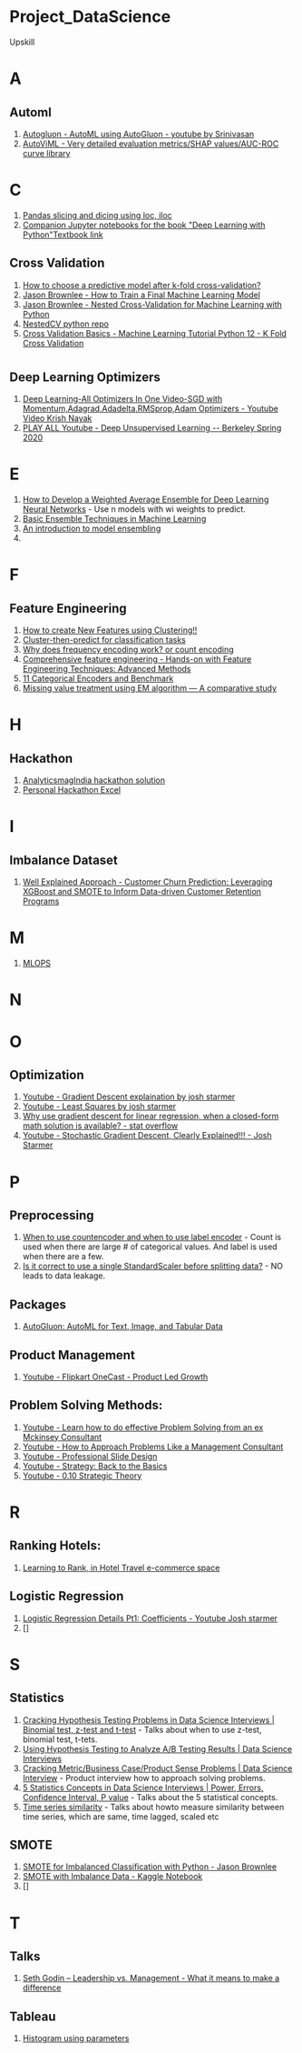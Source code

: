 # Project_DataScience
Upskill

# A
## Automl 
1. [Autogluon - AutoML using AutoGluon - youtube by Srinivasan](https://www.youtube.com/watch?v=k5kKdb02C0A)<br>
2. [AutoViML - Very detailed evaluation metrics/SHAP values/AUC-ROC curve library](https://github.com/analyticsindiamagazine/MachineHack/blob/master/Hackathon_Solutions/music_genre_classification_weekend_hackathon_edition_2_the_last_hacker_standing/Eric_Vos_Rank2.ipynb)

# C
1. [Pandas slicing and dicing using loc, iloc](https://towardsdatascience.com/how-to-use-loc-and-iloc-for-selecting-data-in-pandas-bd09cb4c3d79)<br>
2. [Companion Jupyter notebooks for the book "Deep Learning with Python"](https://github.com/fchollet/deep-learning-with-python-notebooks)[Textbook link](https://www.manning.com/books/deep-learning-with-python-second-edition?a_aid=keras&a_bid=76564dff)

## Cross Validation
1. [How to choose a predictive model after k-fold cross-validation?](https://stats.stackexchange.com/questions/52274/how-to-choose-a-predictive-model-after-k-fold-cross-validation)<br>
2. [Jason Brownlee - How to Train a Final Machine Learning Model](https://machinelearningmastery.com/train-final-machine-learning-model/)<br>
3. [Jason Brownlee - Nested Cross-Validation for Machine Learning with Python](https://machinelearningmastery.com/nested-cross-validation-for-machine-learning-with-python/)<br>
4. [NestedCV python repo](https://github.com/casperbh96/Nested-Cross-Validation/blob/master/Example%20Notebook%20-%20NestedCV.ipynb)<br>
5. [Cross Validation Basics - Machine Learning Tutorial Python 12 - K Fold Cross Validation](https://www.youtube.com/watch?v=gJo0uNL-5Qw)<br>

# 

## Deep Learning Optimizers
1. [Deep Learning-All Optimizers In One Video-SGD with Momentum,Adagrad,Adadelta,RMSprop,Adam Optimizers -  Youtube Video Krish Nayak](https://www.youtube.com/watch?v=TudQZtgpoHk)<br>
2. [PLAY ALL Youtube - Deep Unsupervised Learning -- Berkeley Spring 2020](https://youtube.com/playlist?list=PLwRJQ4m4UJjPiJP3691u-qWwPGVKzSlNP)<br>


# E 
1. [How to Develop a Weighted Average Ensemble for Deep Learning Neural Networks](https://machinelearningmastery.com/weighted-average-ensemble-for-deep-learning-neural-networks/) - Use n models with wi weights to predict. 
2. [Basic Ensemble Techniques in Machine Learning](https://www.analyticsvidhya.com/blog/2021/03/basic-ensemble-technique-in-machine-learning/)<br>
3. [An introduction to model ensembling](https://medium.com/weightsandbiases/an-introduction-to-model-ensembling-63effc2ca4b3)<br>
4. 


# F
## Feature Engineering
1. [How to create New Features using Clustering!!](https://towardsdatascience.com/how-to-create-new-features-using-clustering-4ae772387290)<br>
2. [Cluster-then-predict for classification tasks](https://towardsdatascience.com/cluster-then-predict-for-classification-tasks-142fdfdc87d6)<br>
3. [Why does frequency encoding work? or count encoding](https://datascience.stackexchange.com/questions/63749/why-does-frequency-encoding-work)<br>
4. [Comprehensive feature engineering - Hands-on with Feature Engineering Techniques: Advanced Methods](https://heartbeat.fritz.ai/hands-on-with-feature-engineering-advanced-methods-in-python-for-machine-learning-e05bf12da06a)<br>
5. [11 Categorical Encoders and Benchmark](https://www.kaggle.com/subinium/11-categorical-encoders-and-benchmark)<br>
6. [Missing value treatment using EM algorithm — A comparative study](https://medium.com/@statsbros2021/missing-value-treatment-using-em-a-comparative-study-e4b0d6c9da61)

# H
## Hackathon
1. [AnalyticsmagIndia hackathon solution](https://github.com/analyticsindiamagazine/MachineHack/tree/master/Hackathon_Solutions)<br>
2. [Personal Hackathon Excel](https://docs.google.com/spreadsheets/d/1CWk9daRNQgr0MJ6yFDQJtuijEqiBvEkjqX_qaur9bXw/edit#gid=0)<br>

# I

## Imbalance Dataset
1. [Well Explained Approach - Customer Churn Prediction:
Leveraging XGBoost and SMOTE to Inform Data-driven Customer Retention Programs](https://www.kaggle.com/raywilliam/customer-churn-prediction-xgboost-hyperbandcv)<br>
# M
1. [MLOPS](https://www.youtube.com/playlist?list=PL3N9eeOlCrP5a6OA473MA4KnOXWnUyV_J)<br>
# N

# O 

## Optimization
1. [Youtube - Gradient Descent explaination by josh starmer](https://www.youtube.com/watch?v=sDv4f4s2SB8&t=513s)<Br>
2. [Youtube - Least Squares by josh starmer](https://www.youtube.com/watch?v=PaFPbb66DxQ)<br>
3. [Why use gradient descent for linear regression, when a closed-form math solution is available? - stat overflow](https://stats.stackexchange.com/questions/278755/why-use-gradient-descent-for-linear-regression-when-a-closed-form-math-solution)<br>
4. [Youtube - Stochastic Gradient Descent, Clearly Explained!!! - Josh Starmer](https://www.youtube.com/watch?v=vMh0zPT0tLI)<br>

# P
## Preprocessing
1. [When to use countencoder and when to use label encoder](https://www.kaggle.com/questions-and-answers/120704) - Count is used when there are large # of categorical values. And label is used when there are a few. 
2. [Is it correct to use a single StandardScaler before splitting data?](https://stackoverflow.com/questions/63037248/is-it-correct-to-use-a-single-standardscaler-before-splitting-data) - NO leads to data leakage.<br> 

## Packages
1. [AutoGluon: AutoML for Text, Image, and Tabular Data](https://auto.gluon.ai/stable/index.html)<br>

## Product Management
1. [Youtube - Flipkart OneCast - Product Led Growth](https://www.youtube.com/watch?v=u9PnISP6zhk)


## Problem Solving Methods:
1. [Youtube - Learn how to do effective Problem Solving from an ex Mckinsey Consultant](https://youtu.be/maCQq5Xyl1M?si=im8gI5JK2O7-GvJU)
2. [Youtube - How to Approach Problems Like a Management Consultant](https://youtu.be/uuSzSO0IPVA?si=u-dVZYvitMPNnqCs)
3. [Youtube - Professional Slide Design](https://youtu.be/JLupu8noaDM?si=IGZy-xkv0CN4vdr6)
4. [Youtube - Strategy: Back to the Basics](https://youtu.be/gR8WN6AeeBM?si=Zlhg8VB68UwozOkg)
5. [Youtube - 0.10 Strategic Theory](https://youtu.be/y5Tw6yuxSPw?si=D_nTf9id8pEyiR2m)



# R 
  
## Ranking Hotels:
1. [Learning to Rank, in Hotel Travel e-commerce space](https://medium.com/makemytrip-engineering/learning-to-rank-in-hotel-travel-e-commerce-space-f2ee7aaed63b)

## Logistic Regression 
1. [Logistic Regression Details Pt1: Coefficients - Youtube Josh starmer](https://www.youtube.com/watch?v=vN5cNN2-HWE)<br>
2. []

# S
## Statistics
1. [Cracking Hypothesis Testing Problems in Data Science Interviews | Binomial test, z-test and t-test](https://www.youtube.com/watch?v=IY7y-t30UJc&t=228s) - Talks about when to use z-test, binomial test, t-tets. <br>
2. [Using Hypothesis Testing to Analyze A/B Testing Results | Data Science Interviews](https://www.youtube.com/watch?v=6uw0A3aKwMc)<br>
3. [Cracking Metric/Business Case/Product Sense Problems | Data Science Interview](https://www.youtube.com/watch?v=nPJKFWMiIC8) - Product interview how to approach solving problems. <br>
4. [5 Statistics Concepts in Data Science Interviews | Power, Errors, Confidence Interval, P value](https://www.youtube.com/watch?v=Allap_hrjyo) - Talks about the 5 statistical concepts. <br>
5. [Time series similarity](https://tech.gorilla.co/how-can-we-quantify-similarity-between-time-series-ed1d0b633ca0) - Talks about howto measure similarity between time series, which are same, time lagged, scaled etc <br>
  
## SMOTE
1. [SMOTE for Imbalanced Classification with Python - Jason Brownlee](https://machinelearningmastery.com/smote-oversampling-for-imbalanced-classification/)<br>
2. [SMOTE with Imbalance Data - Kaggle Notebook](https://www.kaggle.com/qianchao/smote-with-imbalance-data)<br>
3. []
  
 # T
  
## Talks
1. [Seth Godin – Leadership vs. Management - What it means to make a difference](https://www.youtube.com/watch?v=qzoIAJYPQwo)
  
 ## Tableau
 1. [Histogram using parameters](https://public.tableau.com/app/profile/chris5331/viz/HistogramUsingParameters/Dashboard1#1)

